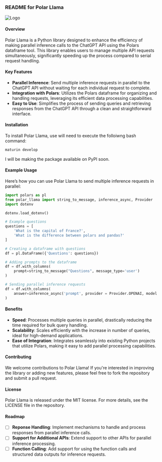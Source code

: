 ### README for Polar Llama

![Logo](PolarLlama.webp)

#### Overview

Polar Llama is a Python library designed to enhance the efficiency of making parallel inference calls to the ChatGPT API using the Polars dataframe tool. This library enables users to manage multiple API requests simultaneously, significantly speeding up the process compared to serial request handling.

#### Key Features

- **Parallel Inference**: Send multiple inference requests in parallel to the ChatGPT API without waiting for each individual request to complete.
- **Integration with Polars**: Utilizes the Polars dataframe for organizing and handling requests, leveraging its efficient data processing capabilities.
- **Easy to Use**: Simplifies the process of sending queries and retrieving responses from the ChatGPT API through a clean and straightforward interface.

#### Installation

To install Polar Llama, use will need to execute the folloiwng bash command:

```bash
maturin develop
```

I will be making the package available on PyPI soon.

#### Example Usage

Here’s how you can use Polar Llama to send multiple inference requests in parallel:

```python
import polars as pl
from polar_llama import string_to_message, inference_async, Provider
import dotenv

dotenv.load_dotenv()

# Example questions
questions = [
    'What is the capital of France?',
    'What is the difference between polars and pandas?'
]

# Creating a dataframe with questions
df = pl.DataFrame({'Questions': questions})

# Adding prompts to the dataframe
df = df.with_columns(
    prompt=string_to_message("Questions", message_type='user')
)

# Sending parallel inference requests
df = df.with_columns(
    answer=inference_async('prompt', provider = Provider.OPENAI, model = 'gpt-4o-mini')
)
```

#### Benefits

- **Speed**: Processes multiple queries in parallel, drastically reducing the time required for bulk query handling.
- **Scalability**: Scales efficiently with the increase in number of queries, ideal for high-demand applications.
- **Ease of Integration**: Integrates seamlessly into existing Python projects that utilize Polars, making it easy to add parallel processing capabilities.

#### Contributing

We welcome contributions to Polar Llama! If you're interested in improving the library or adding new features, please feel free to fork the repository and submit a pull request.

#### License

Polar Llama is released under the MIT license. For more details, see the LICENSE file in the repository.

#### Roadmap

- [ ] **Reponse Handling**: Implement mechanisms to handle and process responses from parallel inference calls.
- [ ] **Support for Additional APIs**: Extend support to other APIs for parallel inference processing.
- [ ] **Function Calling**: Add support for using the function calls and structured data outputs for inference requests.
